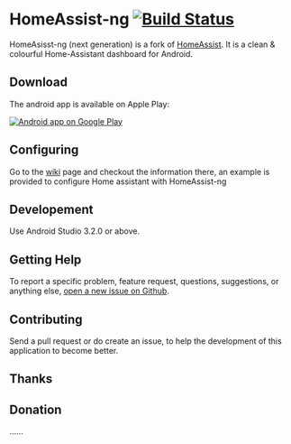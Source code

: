 HomeAssist-ng [![Build Status](https://travis-ci.org/payano/homeassist-ng.svg?branch=master)](https://travis-ci.org/payano/homeassist-ng)
==========
HomeAsisst-ng (next generation) is a fork of [HomeAssist][1]. It is a clean & colourful Home-Assistant dashboard for Android.

Download
--------
The android app is available on Apple Play:

<a href="https://play.google.com/store/apps/details?id=com.payano.homeassistant">
  <img alt="Android app on Google Play" src="https://developer.android.com/images/brand/en_app_rgb_wo_45.png" />
</a>

Configuring
------------
Go to the [wiki][2] page and checkout the information there, an example is provided to configure Home assistant with HomeAssist-ng

Developement
------------
Use Android Studio 3.2.0 or above.

Getting Help
------------
To report a specific problem, feature request, questions, suggestions, or anything else, [open a new issue on Github](https://github.com/payano/HomeAssist-ng/issues).

Contributing
------------
Send a pull request or do create an issue, to help the development of this application to become better.

Thanks
------

Donation
--------
......


[1]: https://github.com/axzae/homeassist
[2]: https://github.com/payano/homeassist-ng/wiki
